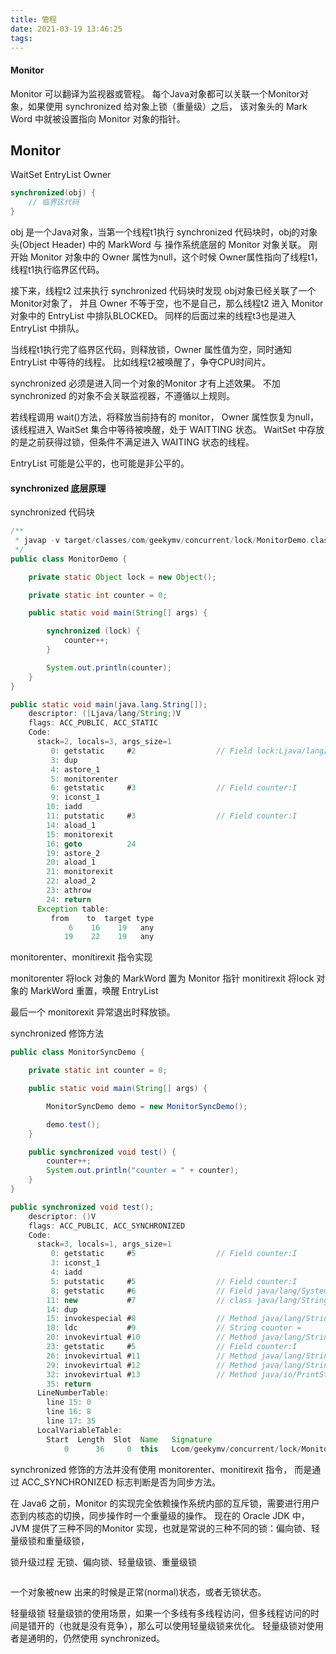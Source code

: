 ```yaml
---
title: 管程
date: 2021-03-19 13:46:25
tags:
---
```

#### Monitor
Monitor 可以翻译为监视器或管程。
每个Java对象都可以关联一个Monitor对象，如果使用 synchronized 给对象上锁（重量级）之后，
该对象头的 Mark Word 中就被设置指向 Monitor 对象的指针。

Monitor
--------
WaitSet
EntryList
Owner

```java
synchronized(obj) {
    // 临界区代码
}
```
obj 是一个Java对象，当第一个线程t1执行 synchronized 代码块时，obj的对象头(Object Header) 中的 MarkWord 与 操作系统底层的 Monitor 对象关联。
刚开始 Monitor 对象中的 Owner 属性为null，这个时候 Owner属性指向了线程t1，线程t1执行临界区代码。

接下来，线程t2 过来执行 synchronized 代码块时发现 obj对象已经关联了一个Monitor对象了，
并且 Owner 不等于空，也不是自己，那么线程t2 进入 Monitor 对象中的 EntryList 中排队BLOCKED。
同样的后面过来的线程t3也是进入EntryList 中排队。

当线程t1执行完了临界区代码，则释放锁，Owner 属性值为空，同时通知 EntryList 中等待的线程。
比如线程t2被唤醒了，争夺CPU时间片。

synchronized 必须是进入同一个对象的Monitor 才有上述效果。
不加 synchronized 的对象不会关联监视器，不遵循以上规则。

若线程调用 wait()方法，将释放当前持有的 monitor， Owner 属性恢复为null，该线程进入 WaitSet 集合中等待被唤醒，处于 WAITTING 状态。
WaitSet 中存放的是之前获得过锁，但条件不满足进入 WAITING 状态的线程。

EntryList 可能是公平的，也可能是非公平的。


#### synchronized 底层原理

synchronized 代码块
```java
/**
 * javap -v target/classes/com/geekymv/concurrent/lock/MonitorDemo.class
 */
public class MonitorDemo {

    private static Object lock = new Object();

    private static int counter = 0;

    public static void main(String[] args) {

        synchronized (lock) {
            counter++;
        }

        System.out.println(counter);
    }
}
```

```java
public static void main(java.lang.String[]);
    descriptor: ([Ljava/lang/String;)V
    flags: ACC_PUBLIC, ACC_STATIC
    Code:
      stack=2, locals=3, args_size=1
         0: getstatic     #2                  // Field lock:Ljava/lang/Object;
         3: dup
         4: astore_1
         5: monitorenter
         6: getstatic     #3                  // Field counter:I
         9: iconst_1
        10: iadd
        11: putstatic     #3                  // Field counter:I
        14: aload_1
        15: monitorexit
        16: goto          24
        19: astore_2
        20: aload_1
        21: monitorexit
        22: aload_2
        23: athrow
        24: return
      Exception table:
         from    to  target type
             6    16    19   any
            19    22    19   any
```


monitorenter、monitirexit 指令实现

monitorenter 将lock 对象的 MarkWord 置为 Monitor 指针
monitirexit 将lock 对象的 MarkWord 重置，唤醒 EntryList

最后一个 monitorexit 异常退出时释放锁。


synchronized 修饰方法
```java
public class MonitorSyncDemo {

    private static int counter = 0;

    public static void main(String[] args) {

        MonitorSyncDemo demo = new MonitorSyncDemo();

        demo.test();
    }

    public synchronized void test() {
        counter++;
        System.out.println("counter = " + counter);
    }
}
```

```java
public synchronized void test();
    descriptor: ()V
    flags: ACC_PUBLIC, ACC_SYNCHRONIZED
    Code:
      stack=3, locals=1, args_size=1
         0: getstatic     #5                  // Field counter:I
         3: iconst_1
         4: iadd
         5: putstatic     #5                  // Field counter:I
         8: getstatic     #6                  // Field java/lang/System.out:Ljava/io/PrintStream;
        11: new           #7                  // class java/lang/StringBuilder
        14: dup
        15: invokespecial #8                  // Method java/lang/StringBuilder."<init>":()V
        18: ldc           #9                  // String counter =
        20: invokevirtual #10                 // Method java/lang/StringBuilder.append:(Ljava/lang/String;)Ljava/lang/StringBuilder;
        23: getstatic     #5                  // Field counter:I
        26: invokevirtual #11                 // Method java/lang/StringBuilder.append:(I)Ljava/lang/StringBuilder;
        29: invokevirtual #12                 // Method java/lang/StringBuilder.toString:()Ljava/lang/String;
        32: invokevirtual #13                 // Method java/io/PrintStream.println:(Ljava/lang/String;)V
        35: return
      LineNumberTable:
        line 15: 0
        line 16: 8
        line 17: 35
      LocalVariableTable:
        Start  Length  Slot  Name   Signature
            0      36     0  this   Lcom/geekymv/concurrent/lock/MonitorSyncDemo;
```
synchronized 修饰的方法并没有使用 monitorenter、monitirexit 指令， 而是通过 ACC_SYNCHRONIZED 标志判断是否为同步方法。



在 Java6 之前，Monitor 的实现完全依赖操作系统内部的互斥锁，需要进行用户态到内核态的切换，同步操作时一个重量级的操作。
现在的 Oracle JDK 中，JVM 提供了三种不同的Monitor 实现，也就是常说的三种不同的锁：偏向锁、轻量级锁和重量级锁，


锁升级过程
无锁、偏向锁、轻量级锁、重量级锁

```java


```

一个对象被new 出来的时候是正常(normal)状态，或者无锁状态。




轻量级锁
轻量级锁的使用场景，如果一个多线有多线程访问，但多线程访问的时间是错开的（也就是没有竞争），那么可以使用轻量级锁来优化。
轻量级锁对使用者是通明的，仍然使用 synchronized。




